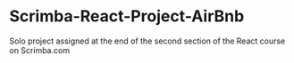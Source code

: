 # Scrimba-React-Project-AirBnb
Solo project assigned at the end of the second section of the React course on Scrimba.com
